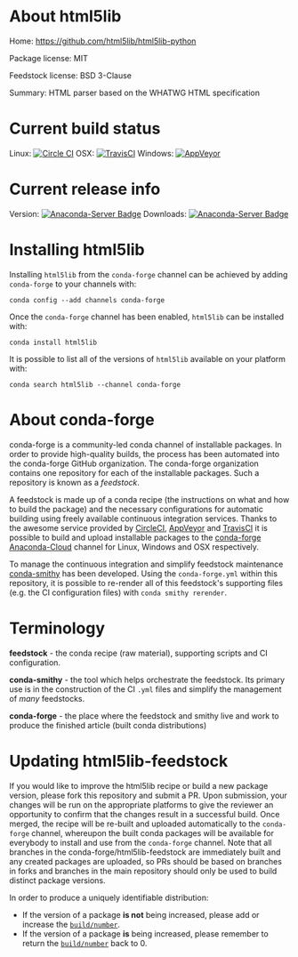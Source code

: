 About html5lib
==============

Home: https://github.com/html5lib/html5lib-python

Package license: MIT

Feedstock license: BSD 3-Clause

Summary: HTML parser based on the WHATWG HTML specification



Current build status
====================

Linux: [![Circle CI](https://circleci.com/gh/conda-forge/html5lib-feedstock.svg?style=shield)](https://circleci.com/gh/conda-forge/html5lib-feedstock)
OSX: [![TravisCI](https://travis-ci.org/conda-forge/html5lib-feedstock.svg?branch=master)](https://travis-ci.org/conda-forge/html5lib-feedstock)
Windows: [![AppVeyor](https://ci.appveyor.com/api/projects/status/github/conda-forge/html5lib-feedstock?svg=True)](https://ci.appveyor.com/project/conda-forge/html5lib-feedstock/branch/master)

Current release info
====================
Version: [![Anaconda-Server Badge](https://anaconda.org/conda-forge/html5lib/badges/version.svg)](https://anaconda.org/conda-forge/html5lib)
Downloads: [![Anaconda-Server Badge](https://anaconda.org/conda-forge/html5lib/badges/downloads.svg)](https://anaconda.org/conda-forge/html5lib)

Installing html5lib
===================

Installing `html5lib` from the `conda-forge` channel can be achieved by adding `conda-forge` to your channels with:

```
conda config --add channels conda-forge
```

Once the `conda-forge` channel has been enabled, `html5lib` can be installed with:

```
conda install html5lib
```

It is possible to list all of the versions of `html5lib` available on your platform with:

```
conda search html5lib --channel conda-forge
```


About conda-forge
=================

conda-forge is a community-led conda channel of installable packages.
In order to provide high-quality builds, the process has been automated into the
conda-forge GitHub organization. The conda-forge organization contains one repository
for each of the installable packages. Such a repository is known as a *feedstock*.

A feedstock is made up of a conda recipe (the instructions on what and how to build
the package) and the necessary configurations for automatic building using freely
available continuous integration services. Thanks to the awesome service provided by
[CircleCI](https://circleci.com/), [AppVeyor](http://www.appveyor.com/)
and [TravisCI](https://travis-ci.org/) it is possible to build and upload installable
packages to the [conda-forge](https://anaconda.org/conda-forge)
[Anaconda-Cloud](http://docs.anaconda.org/) channel for Linux, Windows and OSX respectively.

To manage the continuous integration and simplify feedstock maintenance
[conda-smithy](http://github.com/conda-forge/conda-smithy) has been developed.
Using the ``conda-forge.yml`` within this repository, it is possible to re-render all of
this feedstock's supporting files (e.g. the CI configuration files) with ``conda smithy rerender``.


Terminology
===========

**feedstock** - the conda recipe (raw material), supporting scripts and CI configuration.

**conda-smithy** - the tool which helps orchestrate the feedstock.
                   Its primary use is in the construction of the CI ``.yml`` files
                   and simplify the management of *many* feedstocks.

**conda-forge** - the place where the feedstock and smithy live and work to
                  produce the finished article (built conda distributions)


Updating html5lib-feedstock
===========================

If you would like to improve the html5lib recipe or build a new
package version, please fork this repository and submit a PR. Upon submission,
your changes will be run on the appropriate platforms to give the reviewer an
opportunity to confirm that the changes result in a successful build. Once
merged, the recipe will be re-built and uploaded automatically to the
`conda-forge` channel, whereupon the built conda packages will be available for
everybody to install and use from the `conda-forge` channel.
Note that all branches in the conda-forge/html5lib-feedstock are
immediately built and any created packages are uploaded, so PRs should be based
on branches in forks and branches in the main repository should only be used to
build distinct package versions.

In order to produce a uniquely identifiable distribution:
 * If the version of a package **is not** being increased, please add or increase
   the [``build/number``](http://conda.pydata.org/docs/building/meta-yaml.html#build-number-and-string).
 * If the version of a package **is** being increased, please remember to return
   the [``build/number``](http://conda.pydata.org/docs/building/meta-yaml.html#build-number-and-string)
   back to 0.
